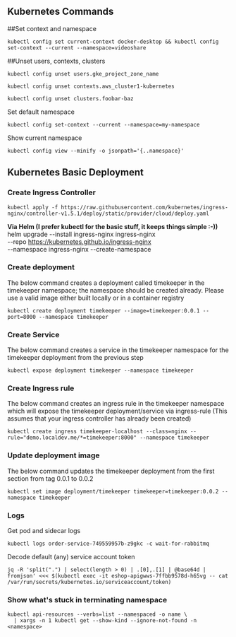 ## Kubernetes Commands

##Set context and namespace  

`kubectl config set current-context docker-desktop && kubectl config set-context --current --namespace=videoshare`

##Unset users, contexts, clusters  

```
kubectl config unset users.gke_project_zone_name

kubectl config unset contexts.aws_cluster1-kubernetes

kubectl config unset clusters.foobar-baz
```

Set default namespace
```
kubectl config set-context --current --namespace=my-namespace
```

Show current namespace
```
kubectl config view --minify -o jsonpath='{..namespace}'
```

## Kubernetes Basic Deployment

### Create Ingress Controller

`kubectl apply -f https://raw.githubusercontent.com/kubernetes/ingress-nginx/controller-v1.5.1/deploy/static/provider/cloud/deploy.yaml`

**Via Helm (I prefer kubectl for the basic stuff, it keeps things simple :-))**
helm upgrade --install ingress-nginx ingress-nginx \
  --repo https://kubernetes.github.io/ingress-nginx \
  --namespace ingress-nginx --create-namespace

### Create deployment

The below command creates a deployment called timekeeper in the timekeeper namespace; the namespace should be created already. Please use a valid image either built locally or in a container registry 

`kubectl create deployment timekeeper --image=timekeeper:0.0.1 --port=8000 --namespace timekeeper`

### Create Service

The below command creates a service in the timekeeper namespace for the timekeeper deployment from the previous step

`kubectl expose deployment timekeeper --namespace timekeeper`


### Create Ingress rule 

The below command creates an ingress rule in the timekeeper namespace which will expose the timekeeper deployment/service via ingress-rule (This assumes that your ingress controller has already been created)

`kubectl create ingress timekeeper-localhost --class=nginx --rule="demo.localdev.me/*=timekeeper:8000" --namespace timekeeper`

### Update deployment image

The below command updates the timekeeper deployment from the first section from tag 0.0.1 to 0.0.2

`kubectl set image deployment/timekeeper timekeeper=timekeeper:0.0.2 --namespace timekeeper`

### Logs

Get pod and sidecar logs

```
kubectl logs order-service-749559957b-z9gkc -c wait-for-rabbitmq
```

Decode default (any) service account token

```
jq -R 'split(".") | select(length > 0) | .[0],.[1] | @base64d | fromjson' <<< $(kubectl exec -it eshop-apigwws-7ffbb9578d-h65vg -- cat /var/run/secrets/kubernetes.io/serviceaccount/token)
```

### Show what's stuck in terminating namespace

```
kubectl api-resources --verbs=list --namespaced -o name \
  | xargs -n 1 kubectl get --show-kind --ignore-not-found -n <namespace>
```
